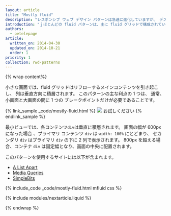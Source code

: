 ```yaml
---
layout: article
title: "Mostly fluid"
description: "レスポンシブ ウェブ デザイン パターンは急速に進化していますが、 デスクトップとモバイル端末間でうまく動作する 確立されたパターンは限られています。"
introduction: "ｊほとんどの fluid パターンは、主に fluid グリッドで構成されています。  大画面または 中画面では、通常は同じサイズを保ち、より広い画面  で余白を調整ます。"
authors:
  - petelepage
article:
  written_on: 2014-04-30
  updated_on: 2014-10-21
  order: 1
priority: 1
collection: rwd-patterns
---
```


{% wrap content%}

小さな画面では、fluid グリッドはリフローするメインコンテンツを引き起こし、
列は垂直方向に積層されます。  このパターンの主な利点の 1 つは、
通常、小画面と大画面の間に 1 つの
ブレークポイントだけが必要であることです。

{% link_sample _code/mostly-fluid.html %}
  <img src="imgs/mostly-fluid.svg">
  お試しください
{% endlink_sample %}

最小ビューでは、各コンテンツ`div`は垂直に積層されます。  画面の幅が 600px になった場合
、プライマリ コンテンツ `div` は `width: 100%` にとどまり、
セカンダリ `div` はプライマリ `div` の下に 2 列で表示されます。  800px 
を超える場合、コンテナ `div` は固定幅となり、画面の中央に配置されます。

このパターンを使用するサイトには以下が含まれます。

 * [A List Apart](http://mediaqueri.es/ala/)
 * [Media Queries](http://mediaqueri.es/)
 * [SimpleBits](http://simplebits.com/)


{% include_code _code/mostly-fluid.html mfluid css %}

{% include modules/nextarticle.liquid %}

{% endwrap %}
